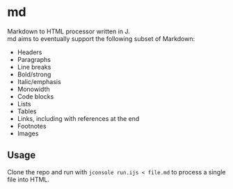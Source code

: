 # md

Markdown to HTML processor written in J.  
md aims to eventually support the following subset of Markdown:

* Headers
* Paragraphs
* Line breaks
* Bold/strong
* Italic/emphasis
* Monowidth
* Code blocks
* Lists
* Tables
* Links, including with references at the end
* Footnotes
* Images

## Usage

Clone the repo and run with `jconsole run.ijs < file.md` to process a single file into HTML.


